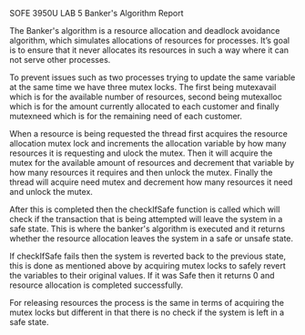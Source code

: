 SOFE 3950U LAB 5 Banker's Algorithm Report

The Banker's algorithm is a resource allocation and deadlock avoidance algorithm, which simulates allocations of resources for processes. It’s goal is to ensure that it never allocates its resources in such a way where it can not serve other processes.

To prevent issues such as two processes trying to update the same variable at the same time we have three mutex locks. The first being mutexavail which is for the available number of resources, second being mutexalloc which is for the amount currently allocated to each customer and finally mutexneed which is for the remaining need of each customer.

When a resource is being requested the thread first acquires the resource allocation mutex lock and increments the allocation variable by how many resources it is requesting and ulock the mutex. Then it will acquire the mutex for the available amount of resources and decrement that variable by how many resources it requires and then unlock the mutex. Finally the thread will acquire need mutex and decrement how many resources it need and unlock the mutex.

After this is completed then the checkIfSafe function is called which will check if the transaction that is being attempted will leave the system in a safe state. This is where the banker's algorithm is executed and it returns whether the resource allocation leaves the system in a safe or unsafe state.

If checkIfSafe fails then the system is reverted back to the previous state, this is done as mentioned above by acquiring mutex locks to safely revert the variables to their original values. If it was Safe then it returns 0 and resource allocation is completed successfully.

For releasing resources the process is the same in terms of acquiring the mutex locks but different in that there is no check if the system is left in a safe state.
